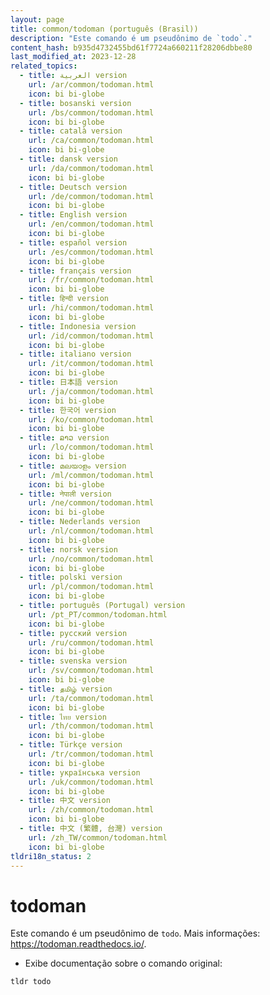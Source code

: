 ```yaml
---
layout: page
title: common/todoman (português (Brasil))
description: "Este comando é um pseudônimo de `todo`."
content_hash: b935d4732455bd61f7724a660211f28206dbbe80
last_modified_at: 2023-12-28
related_topics:
  - title: العربية version
    url: /ar/common/todoman.html
    icon: bi bi-globe
  - title: bosanski version
    url: /bs/common/todoman.html
    icon: bi bi-globe
  - title: català version
    url: /ca/common/todoman.html
    icon: bi bi-globe
  - title: dansk version
    url: /da/common/todoman.html
    icon: bi bi-globe
  - title: Deutsch version
    url: /de/common/todoman.html
    icon: bi bi-globe
  - title: English version
    url: /en/common/todoman.html
    icon: bi bi-globe
  - title: español version
    url: /es/common/todoman.html
    icon: bi bi-globe
  - title: français version
    url: /fr/common/todoman.html
    icon: bi bi-globe
  - title: हिन्दी version
    url: /hi/common/todoman.html
    icon: bi bi-globe
  - title: Indonesia version
    url: /id/common/todoman.html
    icon: bi bi-globe
  - title: italiano version
    url: /it/common/todoman.html
    icon: bi bi-globe
  - title: 日本語 version
    url: /ja/common/todoman.html
    icon: bi bi-globe
  - title: 한국어 version
    url: /ko/common/todoman.html
    icon: bi bi-globe
  - title: ລາວ version
    url: /lo/common/todoman.html
    icon: bi bi-globe
  - title: മലയാളം version
    url: /ml/common/todoman.html
    icon: bi bi-globe
  - title: नेपाली version
    url: /ne/common/todoman.html
    icon: bi bi-globe
  - title: Nederlands version
    url: /nl/common/todoman.html
    icon: bi bi-globe
  - title: norsk version
    url: /no/common/todoman.html
    icon: bi bi-globe
  - title: polski version
    url: /pl/common/todoman.html
    icon: bi bi-globe
  - title: português (Portugal) version
    url: /pt_PT/common/todoman.html
    icon: bi bi-globe
  - title: русский version
    url: /ru/common/todoman.html
    icon: bi bi-globe
  - title: svenska version
    url: /sv/common/todoman.html
    icon: bi bi-globe
  - title: தமிழ் version
    url: /ta/common/todoman.html
    icon: bi bi-globe
  - title: ไทย version
    url: /th/common/todoman.html
    icon: bi bi-globe
  - title: Türkçe version
    url: /tr/common/todoman.html
    icon: bi bi-globe
  - title: українська version
    url: /uk/common/todoman.html
    icon: bi bi-globe
  - title: 中文 version
    url: /zh/common/todoman.html
    icon: bi bi-globe
  - title: 中文 (繁體, 台灣) version
    url: /zh_TW/common/todoman.html
    icon: bi bi-globe
tldri18n_status: 2
---
```

# todoman

Este comando é um pseudônimo de `todo`.
Mais informações: <https://todoman.readthedocs.io/>.

- Exibe documentação sobre o comando original:

`tldr todo`
